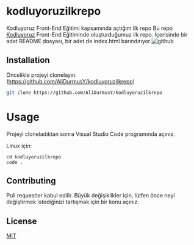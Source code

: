 # kodluyoruzilkrepo
Kodluyoruz Front-End Eğitimi kapsamında açtığım ilk repo
Bu repo [Kodluyoruz](https://www.kodluyoruz.org) Front-End Eğitiminde oluşturduğumuz ilk repo. İçerisinde bir adet README dosyası, bir adet de index.html barındırıyor
![github](figures/github.png)

## Installation

Öncelikle projeyi clonelayın. (https://github.com/AliDurmusY/kodluyoruzilkrepo)

```bash
git clone https://github.com/AliDurmusY/kodluyoruzilkrepo
```
# Usage

Projeyi cloneladıktan sonra Visual Studio Code programında açınız.

Linux için:
```linux
cd kodluyoruzilkrepo
code .
```

## Contributing
Pull requestler kabul edilir. Büyük değişiklikler için, lütfen önce neyi değiştirmek istediğinizi tartışmak için bir konu açınız.


## License
[MIT](https://choosealicense.com/licenses/mit/)
